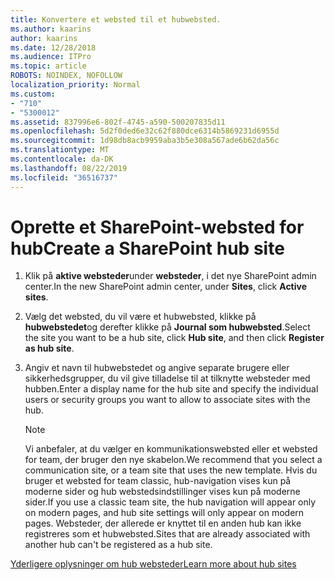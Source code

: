 ```yaml
---
title: Konvertere et websted til et hubwebsted.
ms.author: kaarins
author: kaarins
ms.date: 12/28/2018
ms.audience: ITPro
ms.topic: article
ROBOTS: NOINDEX, NOFOLLOW
localization_priority: Normal
ms.custom:
- "710"
- "5300012"
ms.assetid: 837996e6-802f-4745-a590-500207835d11
ms.openlocfilehash: 5d2f0ded6e32c62f880dce6314b5869231d6955d
ms.sourcegitcommit: 1d98db8acb9959aba3b5e308a567ade6b62da56c
ms.translationtype: MT
ms.contentlocale: da-DK
ms.lasthandoff: 08/22/2019
ms.locfileid: "36516737"
---
```

# <a name="create-a-sharepoint-hub-site"></a><span data-ttu-id="6be71-102">Oprette et SharePoint-websted for hub</span><span class="sxs-lookup"><span data-stu-id="6be71-102">Create a SharePoint hub site</span></span>

1. <span data-ttu-id="6be71-103">Klik på **aktive websteder**under **websteder**, i det nye SharePoint admin center.</span><span class="sxs-lookup"><span data-stu-id="6be71-103">In the new SharePoint admin center, under **Sites**, click **Active sites**.</span></span>

2. <span data-ttu-id="6be71-104">Vælg det websted, du vil være et hubwebsted, klikke på **hubwebstedet**og derefter klikke på **Journal som hubwebsted**.</span><span class="sxs-lookup"><span data-stu-id="6be71-104">Select the site you want to be a hub site, click **Hub site**, and then click **Register as hub site**.</span></span>

3. <span data-ttu-id="6be71-105">Angiv et navn til hubwebstedet og angive separate brugere eller sikkerhedsgrupper, du vil give tilladelse til at tilknytte websteder med hubben.</span><span class="sxs-lookup"><span data-stu-id="6be71-105">Enter a display name for the hub site and specify the individual users or security groups you want to allow to associate sites with the hub.</span></span>

    > [!NOTE]
    >  <span data-ttu-id="6be71-106">Vi anbefaler, at du vælger en kommunikationswebsted eller et websted for team, der bruger den nye skabelon.</span><span class="sxs-lookup"><span data-stu-id="6be71-106">We recommend that you select a communication site, or a team site that uses the new template.</span></span> <span data-ttu-id="6be71-107">Hvis du bruger et websted for team classic, hub-navigation vises kun på moderne sider og hub webstedsindstillinger vises kun på moderne sider.</span><span class="sxs-lookup"><span data-stu-id="6be71-107">If you use a classic team site, the hub navigation will appear only on modern pages, and hub site settings will only appear on modern pages.</span></span> <span data-ttu-id="6be71-108">Websteder, der allerede er knyttet til en anden hub kan ikke registreres som et hubwebsted.</span><span class="sxs-lookup"><span data-stu-id="6be71-108">Sites that are already associated with another hub can't be registered as a hub site.</span></span>
  
[<span data-ttu-id="6be71-109">Yderligere oplysninger om hub websteder</span><span class="sxs-lookup"><span data-stu-id="6be71-109">Learn more about hub sites</span></span>](https://go.microsoft.com/fwlink/?linkid=869149)
  